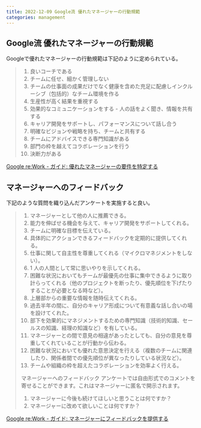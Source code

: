```yaml
---
title: 2022-12-09 Google流 優れたマネージャーの行動規範
categories: management
---
```


## Google流 優れたマネージャーの行動規範

Googleで優れたマネージャーの行動規範は下記のように定められている。

> 1. 良いコーチである
> 2. チームに任せ、細かく管理しない
> 3. チームの仕事面の成果だけでなく健康を含めた充足に配慮しインクルーシブ（包括的）なチーム環境を作る
> 4. 生産性が高く結果を重視する
> 5. 効果的なコミュニケーションをする - 人の話をよく聞き、情報を共有する
> 6. キャリア開発をサポートし、パフォーマンスについて話し合う
> 7. 明確なビジョンや戦略を持ち、チームと共有する
> 8. チームにアドバイスできる専門知識がある
> 9. 部門の枠を越えてコラボレーションを行う
> 10. 決断力がある

[Google re:Work - ガイド: 優れたマネージャーの要件を特定する](https://rework.withgoogle.com/jp/guides/managers-identify-what-makes-a-great-manager#learn-about-googles-manager-research)


## マネージャーへのフィードバック

下記のような質問を織り込んだアンケートを実施すると良い。

> 1. マネージャーとして他の人に推薦できる。
> 1. 能力を伸ばせる機会を与えて、キャリア開発をサポートしてくれる。
> 1. チームに明確な目標を伝えている。
> 1. 具体的にアクションできるフィードバックを定期的に提供してくれる。
> 1. 仕事に関して自主性を尊重してくれる（マイクロマネジメントをしない）。
> 1. 1 人の人間として常に思いやりを示してくれる。
> 1. 困難な状況においてもチームが最優先の仕事に集中できるように取り計らってくれる（他のプロジェクトを断ったり、優先順位を下げたりすることが必要となる時など）。
> 1. 上層部からの重要な情報を随時伝えてくれる。
> 1. 過去半年の間に、自分のキャリア形成について有意義な話し合いの場を設けてくれた。
> 1. 部下を効果的にマネジメントするための専門知識（技術的知識、セールスの知識、経理の知識など）を有している。
> 1. マネージャーとの間で意見の相違があったとしても、自分の意見を尊重してくれていることが行動から伝わる。
> 1. 困難な状況においても優れた意思決定を行える（複数のチームに関連したり、関係者間での優先順位が異なったりしている状況など）。
> 1. チームや組織の枠を超えたコラボレーションを効率よく行える。
>
> マネージャーへのフィードバック アンケートでは自由形式でのコメントを寄せることができます。これはマネージャーに匿名で開示されます。
>
> 1. マネージャーに今後も続けてほしいと思うことは何ですか？
> 1. マネージャーに改めて欲しいことは何ですか？

[Google re:Work - ガイド: マネージャーにフィードバックを提供する](https://rework.withgoogle.com/jp/guides/managers-give-feedback-to-managers#try-googles-manager-feedback-survey)
